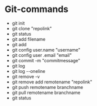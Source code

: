 # Git-commands
- git init
- git clone "repolink"
- git status
- git add filename
- git add
- git config user.name "username"
- git config user .email "email"
- git commit -m "commitmessage"
- git log
- git log --oneline
- git remove -v
- git remove add remotename "repolink"
- git push remotename branchname
- git pull remotename branchname
- git status
